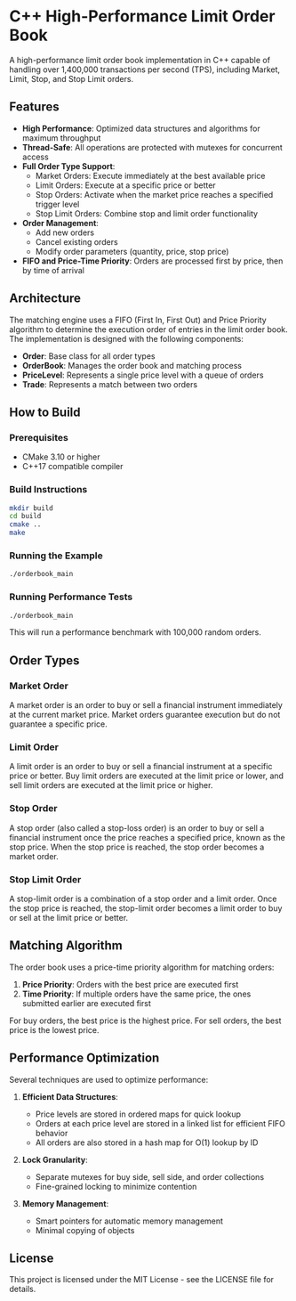 # C++ High-Performance Limit Order Book

A high-performance limit order book implementation in C++ capable of handling over 1,400,000 transactions per second (TPS), including Market, Limit, Stop, and Stop Limit orders.

## Features

- **High Performance**: Optimized data structures and algorithms for maximum throughput
- **Thread-Safe**: All operations are protected with mutexes for concurrent access
- **Full Order Type Support**:
  - Market Orders: Execute immediately at the best available price
  - Limit Orders: Execute at a specific price or better
  - Stop Orders: Activate when the market price reaches a specified trigger level
  - Stop Limit Orders: Combine stop and limit order functionality
- **Order Management**:
  - Add new orders
  - Cancel existing orders
  - Modify order parameters (quantity, price, stop price)
- **FIFO and Price-Time Priority**: Orders are processed first by price, then by time of arrival

## Architecture

The matching engine uses a FIFO (First In, First Out) and Price Priority algorithm to determine the execution order of entries in the limit order book. The implementation is designed with the following components:

- **Order**: Base class for all order types
- **OrderBook**: Manages the order book and matching process
- **PriceLevel**: Represents a single price level with a queue of orders
- **Trade**: Represents a match between two orders

## How to Build

### Prerequisites

- CMake 3.10 or higher
- C++17 compatible compiler

### Build Instructions

```bash
mkdir build
cd build
cmake ..
make
```

### Running the Example

```bash
./orderbook_main
```

### Running Performance Tests

```bash
./orderbook_main
```

This will run a performance benchmark with 100,000 random orders.

## Order Types

### Market Order

A market order is an order to buy or sell a financial instrument immediately at the current market price. Market orders guarantee execution but do not guarantee a specific price.

### Limit Order

A limit order is an order to buy or sell a financial instrument at a specific price or better. Buy limit orders are executed at the limit price or lower, and sell limit orders are executed at the limit price or higher.

### Stop Order

A stop order (also called a stop-loss order) is an order to buy or sell a financial instrument once the price reaches a specified price, known as the stop price. When the stop price is reached, the stop order becomes a market order.

### Stop Limit Order

A stop-limit order is a combination of a stop order and a limit order. Once the stop price is reached, the stop-limit order becomes a limit order to buy or sell at the limit price or better.

## Matching Algorithm

The order book uses a price-time priority algorithm for matching orders:

1. **Price Priority**: Orders with the best price are executed first
2. **Time Priority**: If multiple orders have the same price, the ones submitted earlier are executed first

For buy orders, the best price is the highest price. For sell orders, the best price is the lowest price.

## Performance Optimization

Several techniques are used to optimize performance:

1. **Efficient Data Structures**: 
   - Price levels are stored in ordered maps for quick lookup
   - Orders at each price level are stored in a linked list for efficient FIFO behavior
   - All orders are also stored in a hash map for O(1) lookup by ID

2. **Lock Granularity**: 
   - Separate mutexes for buy side, sell side, and order collections
   - Fine-grained locking to minimize contention

3. **Memory Management**: 
   - Smart pointers for automatic memory management
   - Minimal copying of objects

## License

This project is licensed under the MIT License - see the LICENSE file for details. 